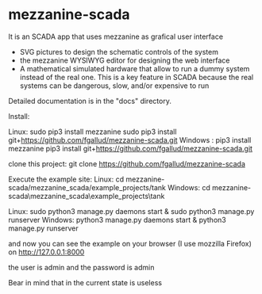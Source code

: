 # mezzanine-scada
It is an SCADA app that uses mezzanine as grafical user interface
- SVG pictures to design the schematic controls of the system
- the mezzanine WYSIWYG editor for designing the web interface
- A mathematical simulated hardware that allow to run a dummy system instead of the real one. This is a key feature in SCADA because the real systems can be dangerous, slow, and/or expensive to run


Detailed documentation is in the "docs" directory.

Install:

Linux:
sudo pip3 install mezzanine
sudo pip3 install git+https://github.com/fgallud/mezzanine-scada.git
Windows :
pip3 install mezzanine
pip3 install git+https://github.com/fgallud/mezzanine-scada.git

clone this project:
git clone https://github.com/fgallud/mezzanine-scada

Execute the example site:
Linux:
cd mezzanine-scada/mezzanine_scada/example_projects/tank
Windows:
cd mezzanine-scada\mezzanine_scada\example_projects\tank

Linux:
sudo python3 manage.py daemons start &
sudo python3 manage.py runserver
Windows:
python3 manage.py daemons start &
python3 manage.py runserver


and now you can see the example on your browser (I use mozzilla Firefox) on http://127.0.0.1:8000

the user is admin and the password is admin

Bear in mind that in the current state is useless



